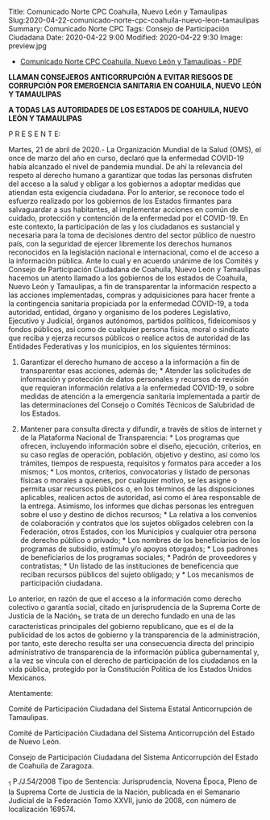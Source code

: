 Title: Comunicado Norte CPC Coahuila, Nuevo León y Tamaulipas
Slug:2020-04-22-comunicado-norte-cpc-coahuila-nuevo-leon-tamaulipas
Summary: Comunicado Norte CPC
Tags: Consejo de Participación Ciudadana
Date: 2020-04-22 9:00
Modified: 2020-04-22 9:30
Image: preview.jpg 



* [Comunicado Norte CPC Coahuila, Nuevo León y Tamaulipas - PDF](comunicado-norte-cpc-coahuila-nuevo-leon-tamaulipas.pdf)


**LLAMAN CONSEJEROS ANTICORRUPCIÓN A EVITAR RIESGOS DE CORRUPCIÓN POR EMERGENCIA SANITARIA EN COAHUILA, NUEVO LEÓN Y TAMAULIPAS**

**A TODAS LAS AUTORIDADES DE LOS ESTADOS DE COAHUILA, NUEVO LEÓN Y TAMAULIPAS**

P R E S E N T E:

Martes, 21 de abril de 2020.- La Organización Mundial de la Salud (OMS), el once de
marzo del año en curso, declaró que la enfermedad COVID-19 había alcanzado el nivel de
pandemia mundial.
De ahí la relevancia del respeto al derecho humano a garantizar que todas las personas
disfruten del acceso a la salud y obligar a los gobiernos a adoptar medidas que atiendan
esta exigencia ciudadana.
Por lo anterior, se reconoce todo el esfuerzo realizado por los gobiernos de los Estados
firmantes para salvaguardar a sus habitantes, al implementar acciones en común de
cuidado, protección y contención de la enfermedad por el COVID-19.
En este contexto, la participación de las y los ciudadanos es sustancial y necesaria para
la toma de decisiones dentro del sector público de nuestro país, con la seguridad de ejercer
libremente los derechos humanos reconocidos en la legislación nacional e internacional,
como el de acceso a la información pública.
Ante lo cual y en acuerdo unánime de los Comités y Consejo de Participación Ciudadana
de Coahuila, Nuevo León y Tamaulipas hacemos un atento llamado a los gobiernos de los
estados de Coahuila, Nuevo León y Tamaulipas, a fin de transparentar la información
respecto a las acciones implementadas, compras y adquisiciones para hacer frente
a la contingencia sanitaria propiciada por la enfermedad COVID-19, a toda autoridad,
entidad, órgano y organismo de los poderes Legislativo, Ejecutivo y Judicial, órganos
autónomos, partidos políticos, fideicomisos y fondos públicos, así como de cualquier
persona física, moral o sindicato que reciba y ejerza recursos públicos o realice actos de
autoridad de las Entidades Federativas y los municipios, en los siguientes términos:

  1. Garantizar el derecho humano de acceso a la información a fin de transparentar
esas acciones, además de;
    * Atender las solicitudes de información y protección de datos personales y
recursos de revisión que requieran información relativa a la enfermedad COVID-19,
o sobre medidas de atención a la emergencia sanitaria implementada a partir de las
determinaciones del Consejo o Comités Técnicos de Salubridad de los Estados.

  2. Mantener para consulta directa y difundir, a través de sitios de internet y de la
Plataforma Nacional de Transparencia:
    * Los programas que ofrecen, incluyendo información sobre el diseño, ejecución,
criterios, en su caso reglas de operación, población, objetivo y destino, así como los
trámites, tiempos de respuesta, requisitos y formatos para acceder a los mismos;
    * Los montos, criterios, convocatorias y listado de personas físicas o morales a
quienes, por cualquier motivo, se les asigne o permita usar recursos públicos o, en
los términos de las disposiciones aplicables, realicen actos de autoridad, así como
el área responsable de la entrega. Asimismo, los informes que dichas personas les
entreguen sobre el uso y destino de dichos recursos;
    * La relativa a los convenios de colaboración y contratos que los sujetos obligados
celebren con la Federación, otros Estados, con los Municipios y cualquier otra
persona de derecho público o privado;
    * Los nombres de los beneficiarios de los programas de subsidio, estímulo y/o
apoyos otorgados;
    * Los padrones de beneficiarios de los programas sociales;
    * Padrón de proveedores y contratistas;
    * Un listado de las instituciones de beneficencia que reciban recursos públicos del
sujeto obligado; y
    * Los mecanismos de participación ciudadana.

Lo anterior, en razón de que el acceso a la información como derecho colectivo o
garantía social, citado en jurisprudencia de la Suprema Corte de Justicia de la Nación<sub>1</sub>, se trata de un derecho fundado en una de las características principales del gobierno
republicano, que es el de la publicidad de los actos de gobierno y la transparencia de la
administración, por tanto, este derecho resulta ser una consecuencia directa del principio
administrativo de transparencia de la información pública gubernamental y, a la vez se
vincula con el derecho de participación de los ciudadanos en la vida pública, protegido por
la Constitución Política de los Estados Unidos Mexicanos.

Atentamente:

Comité de Participación Ciudadana del Sistema Estatal Anticorrupción de Tamaulipas.

Comité de Participación Ciudadana del Sistema Anticorrupción del Estado de Nuevo León.

Consejo de Participación Ciudadana del Sistema Anticorrupción del Estado de Coahuila de Zaragoza.


<sub>1</sub> P./J.54/2008 Tipo de Sentencia: Jurisprudencia, Novena Época, Pleno de la Suprema Corte de Justicia de la Nación, publicada en el Semanario Judicial de la Federación Tomo XXVII, junio de
2008, con número de localización 169574.
 

